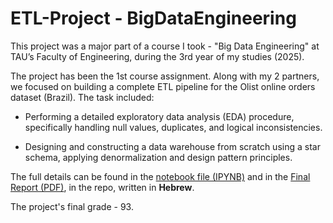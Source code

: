 # ETL-Project - BigDataEngineering
This project was a major part of a course I took - "Big Data Engineering" at TAU’s Faculty of Engineering, during the 3rd year of my studies (2025).

The project has been the 1st course assignment. Along with my 2 partners, we focused on building a complete ETL pipeline for the Olist online orders dataset (Brazil). The task included:

- Performing a detailed exploratory data analysis (EDA) procedure, specifically handling null values, duplicates, and logical inconsistencies.

- Designing and constructing a data warehouse from scratch using a star schema, applying denormalization and design pattern principles.

The full details can be found in the [notebook file (IPYNB)](https://github.com/IdanKanat/ETL-Project__BigDataEngineering/blob/e4ae731b08999f7ca6cbe439fed7bcf112890415/Ex1BigDataEngineering_ETL_OshriMandalawiOfekShaharabaniIdanKanat_31.5.2025.ipynb) and in the [Final Report (PDF)](https://github.com/IdanKanat/ETL-Project__BigDataEngineering/blob/d6d9b1caee98daf160adf5a44078f2571090f07d/Ex1BigDataEngineering%20-%20ETL%20-%20HEBREW%20Report%20-%20Oshri%20Mandelawi%2C%20Ofek%20Shaharabani%20%26%20Idan%20Kanat%20-%2031.5.2025.pdf), in the repo, written in **Hebrew**. 

The project's final grade - 93.
